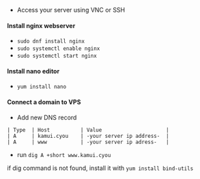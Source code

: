 - Access your server using VNC or SSH

#### Install nginx webserver

- `sudo dnf install nginx`
- `sudo systemctl enable nginx`
- `sudo systemctl start nginx`


#### Install nano editor

- `yum install nano`


#### Connect a domain to VPS

- Add new DNS record
```
| Type  | Host          | Value                     |
| A     | kamui.cyou    | -your server ip address-  |
| A     | www           | -your server ip adress-   |
```

- run `dig A +short www.kamui.cyou`

if dig command is not found, install it with `yum install bind-utils`
